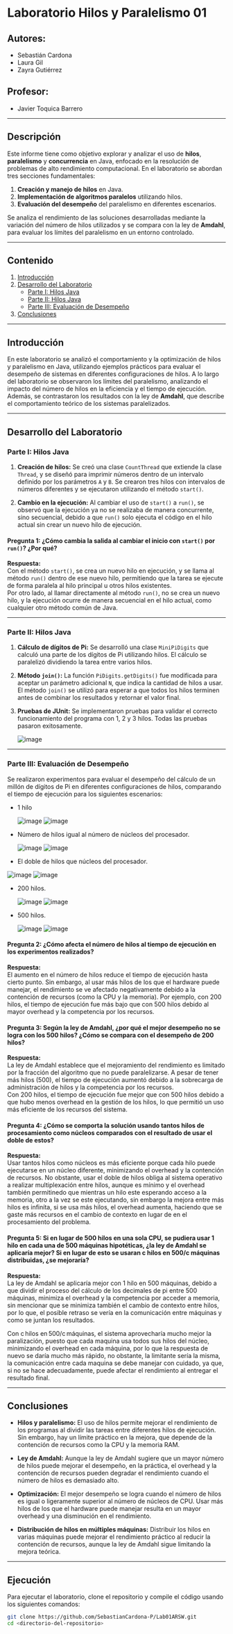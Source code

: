 # Laboratorio Hilos y Paralelismo 01

## Autores:
- Sebastián Cardona
- Laura Gil
- Zayra Gutiérrez

## Profesor:
- Javier Toquica Barrero
---

## Descripción

Este informe tiene como objetivo explorar y analizar el uso de **hilos**, **paralelismo** y **concurrencia** en Java, enfocado en la resolución de problemas de alto rendimiento computacional. En el laboratorio se abordan tres secciones fundamentales:

1. **Creación y manejo de hilos** en Java.
2. **Implementación de algoritmos paralelos** utilizando hilos.
3. **Evaluación del desempeño** del paralelismo en diferentes escenarios.

Se analiza el rendimiento de las soluciones desarrolladas mediante la variación del número de hilos utilizados y se compara con la ley de **Amdahl**, para evaluar los límites del paralelismo en un entorno controlado.

---

## Contenido

1. [Introducción](#introducción)
2. [Desarrollo del Laboratorio](#desarrollo-del-laboratorio)
   - [Parte I: Hilos Java](#parte-i-hilos-java)
   - [Parte II: Hilos Java](#parte-ii-hilos-java)
   - [Parte III: Evaluación de Desempeño](#parte-iii-evaluación-de-desempeño)
3. [Conclusiones](#conclusiones)

---

## Introducción

En este laboratorio se analizó el comportamiento y la optimización de hilos y paralelismo en Java, utilizando ejemplos prácticos para evaluar el desempeño de sistemas en diferentes configuraciones de hilos. A lo largo del laboratorio se observaron los límites del paralelismo, analizando el impacto del número de hilos en la eficiencia y el tiempo de ejecución. Además, se contrastaron los resultados con la ley de **Amdahl**, que describe el comportamiento teórico de los sistemas paralelizados.

---

## Desarrollo del Laboratorio

### Parte I: Hilos Java

1. **Creación de hilos:**
   Se creó una clase `CountThread` que extiende la clase `Thread`, y se diseñó para imprimir números dentro de un intervalo definido por los parámetros `A` y `B`. Se crearon tres hilos con intervalos de números diferentes y se ejecutaron utilizando el método `start()`.

2. **Cambio en la ejecución:**
   Al cambiar el uso de `start()` a `run()`, se observó que la ejecución ya no se realizaba de manera concurrente, sino secuencial, debido a que `run()` solo ejecuta el código en el hilo actual sin crear un nuevo hilo de ejecución.

#### Pregunta 1: ¿Cómo cambia la salida al cambiar el inicio con `start()` por `run()`? ¿Por qué?

**Respuesta:**  
Con el método `start()`, se crea un nuevo hilo en ejecución, y se llama al método `run()` dentro de ese nuevo hilo, permitiendo que la tarea se ejecute de forma paralela al hilo principal u otros hilos existentes.  
Por otro lado, al llamar directamente al método `run()`, no se crea un nuevo hilo, y la ejecución ocurre de manera secuencial en el hilo actual, como cualquier otro método común de Java.

---

### Parte II: Hilos Java

1. **Cálculo de dígitos de Pi:**
   Se desarrolló una clase `MiniPiDigits` que calculó una parte de los dígitos de Pi utilizando hilos. El cálculo se paralelizó dividiendo la tarea entre varios hilos.
   
2. **Método `join()`:**
   La función `PiDigits.getDigits()` fue modificada para aceptar un parámetro adicional `N`, que indica la cantidad de hilos a usar. El método `join()` se utilizó para esperar a que todos los hilos terminen antes de combinar los resultados y retornar el valor final.

3. **Pruebas de JUnit:**
   Se implementaron pruebas para validar el correcto funcionamiento del programa con 1, 2 y 3 hilos. Todas las pruebas pasaron exitosamente.

   ![image](https://github.com/user-attachments/assets/3583b609-b250-4fb3-b5bc-66b4bce233bc)


---

### Parte III: Evaluación de Desempeño

Se realizaron experimentos para evaluar el desempeño del cálculo de un millón de dígitos de Pi en diferentes configuraciones de hilos, comparando el tiempo de ejecución para los siguientes escenarios:

- 1 hilo
  
  ![image](https://github.com/user-attachments/assets/2cb377fb-149d-4fbd-af16-4001f6aa7262)
  ![image](https://github.com/user-attachments/assets/7fb08be9-fe0c-4e4e-a781-ab68752264d2)

- Número de hilos igual al número de núcleos del procesador.

  ![image](https://github.com/user-attachments/assets/be41f1e6-3570-4667-8780-341e62124d2a)
  ![image](https://github.com/user-attachments/assets/479b918e-0d70-4a48-979d-dd60266a9be6)

- El doble de hilos que núcleos del procesador.

![image](https://github.com/user-attachments/assets/7a601587-31c9-43e1-bb9c-7beeedf2021b)
![image](https://github.com/user-attachments/assets/a3f4ddcc-f29b-44e0-a36d-a4ef34d468fc)

- 200 hilos.

  ![image](https://github.com/user-attachments/assets/841e37f5-2360-40e3-a061-de37245ae0f5)
  ![image](https://github.com/user-attachments/assets/d063fe7a-ad2e-41fa-a821-02f2f15812f2)


- 500 hilos.

  ![image](https://github.com/user-attachments/assets/c462a45f-74e9-4b08-8344-0a60cb90b724)
![image](https://github.com/user-attachments/assets/0bddf2b7-bcf3-4c9b-a2d0-a3ebdfa8cba8)


#### Pregunta 2: ¿Cómo afecta el número de hilos al tiempo de ejecución en los experimentos realizados?

**Respuesta:**  
El aumento en el número de hilos reduce el tiempo de ejecución hasta cierto punto. Sin embargo, al usar más hilos de los que el hardware puede manejar, el rendimiento se ve afectado negativamente debido a la contención de recursos (como la CPU y la memoria). Por ejemplo, con 200 hilos, el tiempo de ejecución fue más bajo que con 500 hilos debido al mayor overhead y la competencia por los recursos.

#### Pregunta 3: Según la ley de Amdahl, ¿por qué el mejor desempeño no se logra con los 500 hilos? ¿Cómo se compara con el desempeño de 200 hilos?

**Respuesta:**  
La ley de Amdahl establece que el mejoramiento del rendimiento es limitado por la fracción del algoritmo que no puede paralelizarse. A pesar de tener más hilos (500), el tiempo de ejecución aumentó debido a la sobrecarga de administración de hilos y la competencia por los recursos.  
Con 200 hilos, el tiempo de ejecución fue mejor que con 500 hilos debido a que hubo menos overhead en la gestión de los hilos, lo que permitió un uso más eficiente de los recursos del sistema.

#### Pregunta 4: ¿Cómo se comporta la solución usando tantos hilos de procesamiento como núcleos comparados con el resultado de usar el doble de estos?

**Respuesta:**  
Usar tantos hilos como núcleos es más eficiente porque cada hilo puede ejecutarse en un núcleo diferente, minimizando el overhead y la contención de recursos. No obstante, usar el doble de hilos obliga al sistema operativo a realizar multiplexación entre hilos, aunque es mínimo y el overhead también permitinedo que mientras un hilo este esperando acceso a la memoria, otro a la vez se este ejecutando, sin embargo la mejora entre más hilos es infiníta, si se usa más hilos, el overhead aumenta, haciendo que se gaste más recursos en el cambio de contexto en lugar de en el procesamiento del problema.

#### Pregunta 5: Si en lugar de 500 hilos en una sola CPU, se pudiera usar 1 hilo en cada una de 500 máquinas hipotéticas, ¿la ley de Amdahl se aplicaría mejor? Si en lugar de esto se usaran c hilos en 500/c máquinas distribuidas, ¿se mejoraría?

**Respuesta:**  
La ley de Amdahl se aplicaría mejor con 1 hilo en 500 máquinas, debido a que dividir el proceso del cálculo de los decimales de pi entre 500 máquinas, minimiza el overhead y la competencia por acceder a memoria, sin mencionar que se minimiza también el cambio de contexto entre hilos, por lo que, el posible retraso se vería en la comunicación entre máquinas y como se juntan los resultados. 

Con c hilos en 500/c máquinas, el sistema aprovecharía mucho mejor la paralización, puesto que cada maquina usa todos sus hilos del núcleo, minimizando el overhead en cada máquina, por lo que la respuesta de nuevo se daría mucho más rápido, no obstante, la limitante sería la misma, la comunicación entre cada maquina se debe manejar con cuidado, ya que, si no se hace adecuadamente, puede afectar el rendimiento al entregar el resultado final. 

---

## Conclusiones

- **Hilos y paralelismo:** El uso de hilos permite mejorar el rendimiento de los programas al dividir las tareas entre diferentes hilos de ejecución. Sin embargo, hay un límite práctico en la mejora, que depende de la contención de recursos como la CPU y la memoria RAM.
  
- **Ley de Amdahl:** Aunque la ley de Amdahl sugiere que un mayor número de hilos puede mejorar el desempeño, en la práctica, el overhead y la contención de recursos pueden degradar el rendimiento cuando el número de hilos es demasiado alto.

- **Optimización:** El mejor desempeño se logra cuando el número de hilos es igual o ligeramente superior al número de núcleos de CPU. Usar más hilos de los que el hardware puede manejar resulta en un mayor overhead y una disminución en el rendimiento.

- **Distribución de hilos en múltiples máquinas:** Distribuir los hilos en varias máquinas puede mejorar el rendimiento práctico al reducir la contención de recursos, aunque la ley de Amdahl sigue limitando la mejora teórica.

---

## Ejecución

Para ejecutar el laboratorio, clone el repositorio y compile el código usando los siguientes comandos:

```bash
git clone https://github.com/SebastianCardona-P/Lab01ARSW.git
cd <directorio-del-repositorio>

